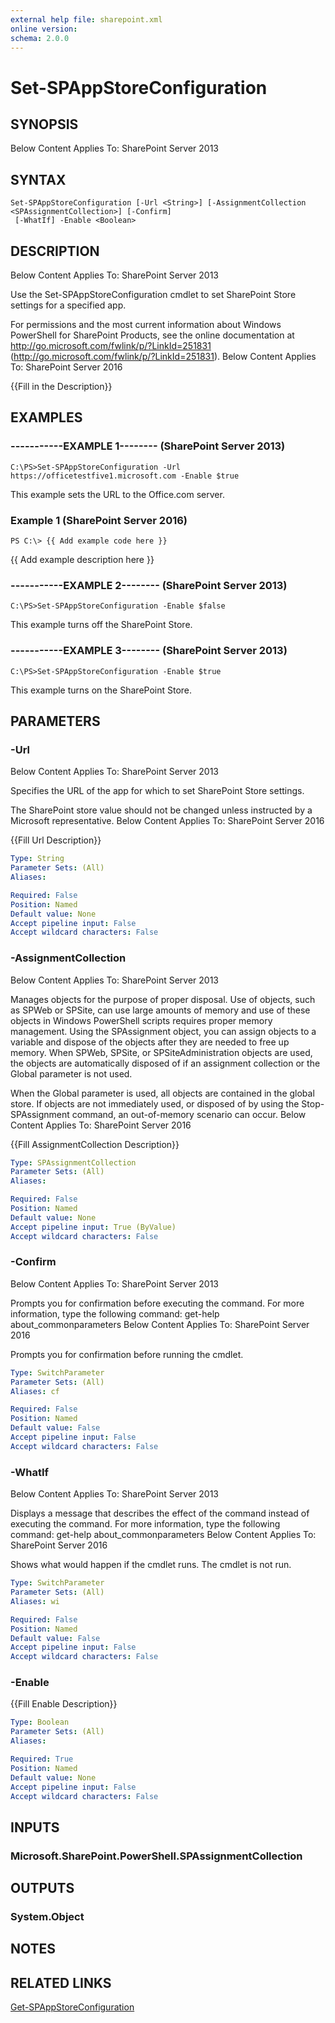 ```yaml
---
external help file: sharepoint.xml
online version: 
schema: 2.0.0
---
```


# Set-SPAppStoreConfiguration

## SYNOPSIS
Below Content Applies To: SharePoint Server 2013

## SYNTAX

```
Set-SPAppStoreConfiguration [-Url <String>] [-AssignmentCollection <SPAssignmentCollection>] [-Confirm]
 [-WhatIf] -Enable <Boolean>
```

## DESCRIPTION
Below Content Applies To: SharePoint Server 2013

Use the Set-SPAppStoreConfiguration cmdlet to set SharePoint Store settings for a specified app.

For permissions and the most current information about Windows PowerShell for SharePoint Products, see the online documentation at http://go.microsoft.com/fwlink/p/?LinkId=251831 (http://go.microsoft.com/fwlink/p/?LinkId=251831).
Below Content Applies To: SharePoint Server 2016

{{Fill in the Description}}

## EXAMPLES

### -----------EXAMPLE 1-------- (SharePoint Server 2013)
```
C:\PS>Set-SPAppStoreConfiguration -Url https://officetestfive1.microsoft.com -Enable $true
```

This example sets the URL to the Office.com server.

### Example 1 (SharePoint Server 2016)
```
PS C:\> {{ Add example code here }}
```

{{ Add example description here }}

### -----------EXAMPLE 2-------- (SharePoint Server 2013)
```
C:\PS>Set-SPAppStoreConfiguration -Enable $false
```

This example turns off the SharePoint Store.

### -----------EXAMPLE 3-------- (SharePoint Server 2013)
```
C:\PS>Set-SPAppStoreConfiguration -Enable $true
```

This example turns on the SharePoint Store.

## PARAMETERS

### -Url
Below Content Applies To: SharePoint Server 2013

Specifies the URL of the app for which to set SharePoint Store settings.

The SharePoint store value should not be changed unless instructed by a Microsoft representative.
Below Content Applies To: SharePoint Server 2016

{{Fill Url Description}}

```yaml
Type: String
Parameter Sets: (All)
Aliases: 

Required: False
Position: Named
Default value: None
Accept pipeline input: False
Accept wildcard characters: False
```

### -AssignmentCollection
Below Content Applies To: SharePoint Server 2013

Manages objects for the purpose of proper disposal.
Use of objects, such as SPWeb or SPSite, can use large amounts of memory and use of these objects in Windows PowerShell scripts requires proper memory management.
Using the SPAssignment object, you can assign objects to a variable and dispose of the objects after they are needed to free up memory.
When SPWeb, SPSite, or SPSiteAdministration objects are used, the objects are automatically disposed of if an assignment collection or the Global parameter is not used.

When the Global parameter is used, all objects are contained in the global store.
If objects are not immediately used, or disposed of by using the Stop-SPAssignment command, an out-of-memory scenario can occur.
Below Content Applies To: SharePoint Server 2016

{{Fill AssignmentCollection Description}}

```yaml
Type: SPAssignmentCollection
Parameter Sets: (All)
Aliases: 

Required: False
Position: Named
Default value: None
Accept pipeline input: True (ByValue)
Accept wildcard characters: False
```

### -Confirm
Below Content Applies To: SharePoint Server 2013

Prompts you for confirmation before executing the command.
For more information, type the following command: get-help about_commonparameters Below Content Applies To: SharePoint Server 2016

Prompts you for confirmation before running the cmdlet.

```yaml
Type: SwitchParameter
Parameter Sets: (All)
Aliases: cf

Required: False
Position: Named
Default value: False
Accept pipeline input: False
Accept wildcard characters: False
```

### -WhatIf
Below Content Applies To: SharePoint Server 2013

Displays a message that describes the effect of the command instead of executing the command.
For more information, type the following command: get-help about_commonparameters Below Content Applies To: SharePoint Server 2016

Shows what would happen if the cmdlet runs.
The cmdlet is not run.

```yaml
Type: SwitchParameter
Parameter Sets: (All)
Aliases: wi

Required: False
Position: Named
Default value: False
Accept pipeline input: False
Accept wildcard characters: False
```

### -Enable
{{Fill Enable Description}}

```yaml
Type: Boolean
Parameter Sets: (All)
Aliases: 

Required: True
Position: Named
Default value: None
Accept pipeline input: False
Accept wildcard characters: False
```

## INPUTS

### Microsoft.SharePoint.PowerShell.SPAssignmentCollection

## OUTPUTS

### System.Object

## NOTES

## RELATED LINKS

[Get-SPAppStoreConfiguration]()

